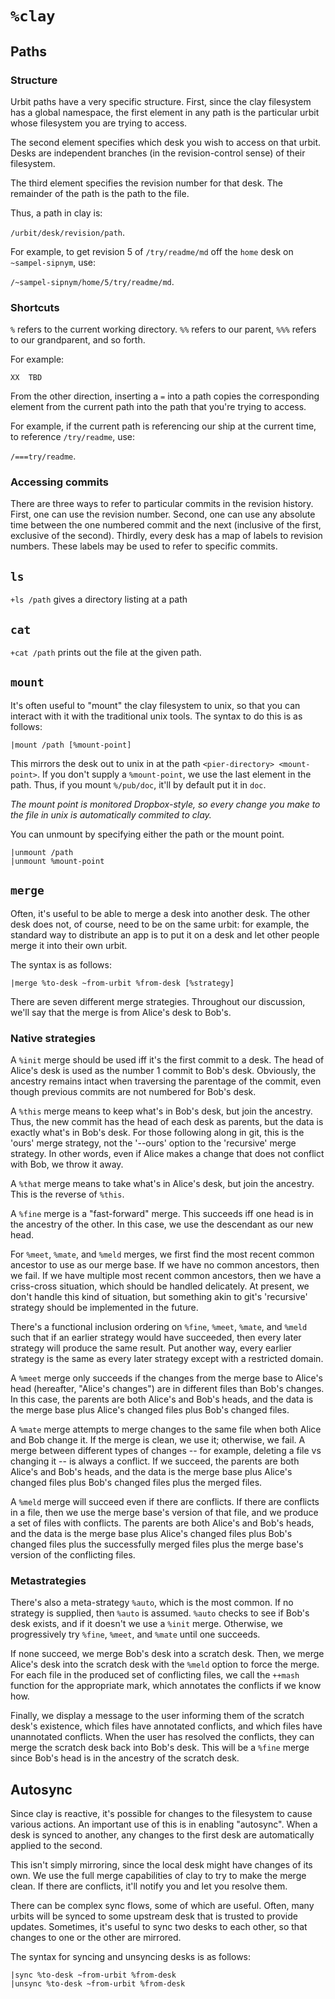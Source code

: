 `%clay` 
========

## Paths

### Structure

Urbit paths have a very specific structure. First, since the clay
filesystem has a global namespace, the first element in any path
is the particular urbit whose filesystem you are trying to
access.

The second element specifies which desk you wish to access on
that urbit. Desks are independent branches (in the
revision-control sense) of their filesystem.  

The third element specifies the revision number for that
desk.  The remainder of the path is the path to the file.

Thus, a path in clay is:

`/urbit/desk/revision/path`.  

For example, to get revision 5 of `/try/readme/md` off the `home`
desk on `~sampel-sipnym`, use:

`/~sampel-sipnym/home/5/try/readme/md`.

### Shortcuts

`%` refers to the current working
directory.  `%%` refers to our parent, `%%%` refers to our
grandparent, and so forth.

For example:

    XX  TBD


From the other direction, inserting a `=` into a path copies the
corresponding element from the current path into the path that
you're trying to access.

For example, if the current path is referencing our ship at the
current time, to reference `/try/readme`, use:

`/===try/readme`.


### Accessing commits

There are three ways to refer to particular commits in the
revision history.  First, one can use the revision number.
Second, one can use any absolute time between the one numbered
commit and the next (inclusive of the first, exclusive of the
second). Thirdly, every desk has a map of labels to revision
numbers. These labels may be used to refer to specific commits.


## `ls` 

`+ls /path` gives a directory listing at a path 

## `cat`

`+cat /path`
prints out the file at the given path.

## `mount`

It's often useful to "mount" the clay filesystem to unix, so that
you can interact with it with the traditional unix tools.  The
syntax to do this is as follows:

    |mount /path [%mount-point]

This mirrors the desk out to unix in at the path
`<pier-directory> <mount-point>`.  If you don't supply a
`%mount-point`, we use the last element in the path.  Thus, if
you mount `%/pub/doc`, it'll by default put it in `doc`.

*The mount point is monitored Dropbox-style, so every change you
make to the file in unix is automatically commited to clay.*

You can unmount by specifying either the path or the mount point.

    |unmount /path
    |unmount %mount-point

## `merge`

Often, it's useful to be able to merge a desk into another desk.
The other desk does not, of course, need to be on the same urbit:
for example, the standard way to distribute an app is to put it
on a desk and let other people merge it into their own urbit.

The syntax is as follows:

    |merge %to-desk ~from-urbit %from-desk [%strategy]

There are seven different merge strategies.  Throughout our
discussion, we'll say that the merge is from Alice's desk to
Bob's.

###  Native strategies

A `%init` merge should be used iff it's the first commit to a
desk.  The head of Alice's desk is used as the number 1 commit to
Bob's desk. Obviously, the ancestry remains intact when
traversing the parentage of the commit, even though previous
commits are not numbered for Bob's desk.

A `%this` merge means to keep what's in Bob's desk, but join the
ancestry. Thus, the new commit has the head of each desk as
parents, but the data is exactly what's in Bob's desk. For those
following along in git, this is the 'ours' merge strategy, not
the '--ours' option to the 'recursive' merge strategy. In other
words, even if Alice makes a change that does not conflict with
Bob, we throw it away.

A `%that` merge means to take what's in Alice's desk, but join
the ancestry. This is the reverse of `%this`.

A `%fine` merge is a "fast-forward" merge. This succeeds iff one
head is in the ancestry of the other. In this case, we use the
descendant as our new head.

For `%meet`, `%mate`, and `%meld` merges, we first find the most
recent common ancestor to use as our merge base. If we have no
common ancestors, then we fail. If we have multiple most
recent common ancestors, then we have a criss-cross situation,
which should be handled delicately. At present, we don't handle
this kind of situation, but something akin to git's 'recursive'
strategy should be implemented in the future.

There's a functional inclusion ordering on `%fine`, `%meet`,
`%mate`, and `%meld` such that if an earlier strategy would have
succeeded, then every later strategy will produce the same
result. Put another way, every earlier strategy is the same as
every later strategy except with a restricted domain.

A `%meet` merge only succeeds if the changes from the merge base
to Alice's head (hereafter, "Alice's changes") are in different
files than Bob's changes. In this case, the parents are both
Alice's and Bob's heads, and the data is the merge base plus
Alice's changed files plus Bob's changed files.

A `%mate` merge attempts to merge changes to the same file when
both Alice and Bob change it. If the merge is clean, we use it;
otherwise, we fail. A merge between different types of changes --
for example, deleting a file vs changing it -- is always a
conflict. If we succeed, the parents are both Alice's and Bob's
heads, and the data is the merge base plus Alice's changed files
plus Bob's changed files plus the merged files.

A `%meld` merge will succeed even if there are conflicts. If
there are conflicts in a file, then we use the merge base's
version of that file, and we produce a set of files with
conflicts. The parents are both Alice's and Bob's heads, and the
data is the merge base plus Alice's changed files plus Bob's
changed files plus the successfully merged files plus the merge
base's version of the conflicting files.

###  Metastrategies

There's also a meta-strategy `%auto`, which is the most common.
If no strategy is supplied, then `%auto` is assumed.  `%auto`
checks to see if Bob's desk exists, and if it doesn't we use a
`%init` merge.  Otherwise, we progressively try `%fine`,
`%meet`, and `%mate` until one succeeds.

If none succeed, we merge Bob's desk into a scratch desk.  Then,
we merge Alice's desk into the scratch desk with the `%meld`
option to force the merge. For each file in the produced set of
conflicting files, we call the `++mash` function for the
appropriate mark, which annotates the conflicts if we know how.

Finally, we display a message to the user informing them of the
scratch desk's existence, which files have annotated conflicts,
and which files have unannotated conflicts. When the user has
resolved the conflicts, they can merge the scratch desk back into
Bob's desk. This will be a `%fine` merge since Bob's head is in
the ancestry of the scratch desk.

## Autosync

Since clay is reactive, it's possible for changes to the
filesystem to cause various actions.  An important use of this is
in enabling "autosync".  When a desk is synced to another, any
changes to the first desk are automatically applied to the
second.

This isn't simply mirroring, since the local desk might have
changes of its own.  We use the full merge capabilities of clay
to try to make the merge clean.  If there are conflicts, it'll
notify you and let you resolve them.

There can be complex sync flows, some of which are useful.
Often, many urbits will be synced to some upstream desk that is
trusted to provide updates.  Sometimes, it's useful to sync two
desks to each other, so that changes to one or the other are
mirrored.

The syntax for syncing and unsyncing desks is as follows:

    |sync %to-desk ~from-urbit %from-desk
    |unsync %to-desk ~from-urbit %from-desk